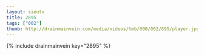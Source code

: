```yaml
--- 
layout: sieutv
title: 2895
tags: ["002"]
thumb: http://drainmainvein.com/media/videos/tmb/000/002/895/player.jpg
---
```

{% include drainmainvein key="2895" %} 
